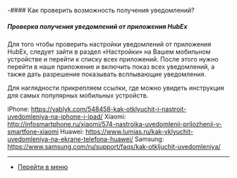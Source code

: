 -#### Как проверить возможность получения уведомлений?

<h5 id="csweb">Проверка получения уведомлений от приложения HubEx</h5>

Для того чтобы проверить настройки уведомлений от приложения HubEx, следует зайти в раздел «Настройки» на Вашем мобильном устройстве и перейти к списку всех приложений. После этого нужно перейти в наше приложение и включить показ  всех уведомлений, а также дать разрешение показывать всплывающие уведомления. 

Для наглядности прикрепляем ссылки, где можно увидеть инструкция для самых популярных мобильных устройств.

iPhone: https://yablyk.com/548458-kak-otklyuchit-i-nastroit-uvedomleniya-na-iphone-i-ipad/
Xiaomi: http://infosmartphone.ru/xiaomi/574-nastroika-uvedomlenii-prilozhenii-v-smartfone-xiaomi
Huawei: https://www.lumias.ru/kak-vklyuchit-uvedomleniya-na-ekrane-telefona-huawei/
Samsung: https://www.samsung.com/ru/support/faqs/kak-otkljuchit-uvedomleniya/

___
- [Перейти в меню](http://wiki.hubex.ru)